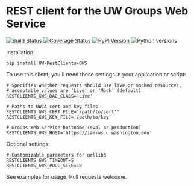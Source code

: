 # REST client for the UW Groups Web Service

[![Build Status](https://api.travis-ci.org/uw-it-aca/uw-restclients-gws.svg?branch=master)](https://travis-ci.org/uw-it-aca/uw-restclients-gws)
[![Coverage Status](https://coveralls.io/repos/github/uw-it-aca/uw-restclients-gws/badge.svg?branch=master)](https://coveralls.io/github/uw-it-aca/uw-restclients-gws?branch=master)
[![PyPi Version](https://img.shields.io/pypi/v/uw-restclients-gws.svg)](https://pypi.python.org/pypi/uw-restclients-gws)
![Python versions](https://img.shields.io/pypi/pyversions/uw-restclients-gws.svg)

Installation:

    pip install UW-RestClients-GWS

To use this client, you'll need these settings in your application or script:

    # Specifies whether requests should use live or mocked resources,
    # acceptable values are 'Live' or 'Mock' (default)
    RESTCLIENTS_GWS_DAO_CLASS='Live'

    # Paths to UWCA cert and key files
    RESTCLIENTS_GWS_CERT_FILE='/path/to/cert''
    RESTCLIENTS_GWS_KEY_FILE='/path/to/key'

    # Groups Web Service hostname (eval or production)
    RESTCLIENTS_GWS_HOST='https://iam-ws.u.washington.edu'

Optional settings:

    # Customizable parameters for urllib3
    RESTCLIENTS_GWS_TIMEOUT=5
    RESTCLIENTS_GWS_POOL_SIZE=10

See examples for usage.  Pull requests welcome.
